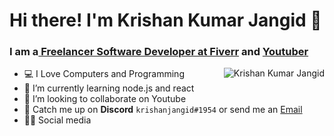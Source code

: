 <h1 align="left" id="krishanjangid-title">Hi there! I'm Krishan Kumar Jangid 👋</h1>
<h3>I am a<a href="https://www.fiverr.com/jangidkrishan"> Freelancer Software Developer at Fiverr</a> and <a href=""https://www.youtube.com/channel/UCZLZYguErApKOyRVKXKr8og>Youtuber</h2>
<a href="#krishanjangid-title">
  <img src="https://github-readme-stats.vercel.app/api?username=krishanjangid&theme=github_dark&show_icons=true" alt="Krishan Kumar Jangid" align="right">
  </a>
  
- 💻 I Love Computers and Programming
- 🌱 I’m currently learning node.js and react
- 👯 I’m looking to collaborate on Youtube
- 💬 Catch me up on **Discord** `krishanjangid#1954` or send me an [Email](mailto:krishanjangid516@gmail.com)
- 🙋‍♂️ Social media
  
